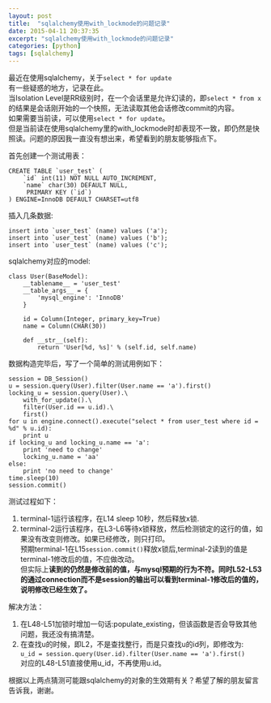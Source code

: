 ```yaml
---
layout: post
title:  "sqlalchemy使用with_lockmode的问题记录"
date: 2015-04-11 20:37:35
excerpt: "sqlalchemy使用with_lockmode的问题记录"
categories: [python]
tags: [sqlalchemy]
---
```


最近在使用sqlalchemy，关于`select * for update`  
有一些疑惑的地方，记录在此。  
当Isolation Level是RR级别时，在一个会话里是允许幻读的，即`select * from x`的结果是会话刚开始的一个快照，无法读取其他会话修改commit的内容。  
如果需要当前读，可以使用`select * for update`。  
但是当前读在使用sqlalchemy里的with_lockmode时却表现不一致，即仍然是快照读。问题的原因我一直没有想出来，希望看到的朋友能够指点下。  

<!--more-->

首先创建一个测试用表：  

```
CREATE TABLE `user_test` (
    `id` int(11) NOT NULL AUTO_INCREMENT,
    `name` char(30) DEFAULT NULL,
     PRIMARY KEY (`id`)
) ENGINE=InnoDB DEFAULT CHARSET=utf8
```

插入几条数据:

```
insert into `user_test` (name) values ('a');
insert into `user_test` (name) values ('b');
insert into `user_test` (name) values ('c');
```
sqlalchemy对应的model:  

```
class User(BaseModel):
    __tablename__ = 'user_test'
    __table_args__ = {
        'mysql_engine': 'InnoDB'
    }

    id = Column(Integer, primary_key=True)
    name = Column(CHAR(30))

    def __str__(self):
        return 'User[%d, %s]' % (self.id, self.name)
```
数据构造完毕后，写了一个简单的测试用例如下：

```
session = DB_Session()
u = session.query(User).filter(User.name == 'a').first()
locking_u = session.query(User).\
    with_for_update().\
    filter(User.id == u.id).\
    first()
for u in engine.connect().execute("select * from user_test where id = %d" % u.id):
    print u
if locking_u and locking_u.name == 'a':
    print 'need to change'
    locking_u.name = 'aa'
else:
    print 'no need to change'
time.sleep(10)
session.commit()
```
测试过程如下：  
1. terminal-1运行该程序，在L14 sleep 10秒，然后释放x锁.  
2. terminal-2运行该程序，在L3-L6等待x锁释放，然后检测锁定的这行的值，如果没有改变则修改。如果已经修改，则只打印。  
预期terminal-1在L15`session.commit()`释放x锁后,terminal-2读到的值是terminal-1修改后的值，不应做改动。  
但实际上**读到的仍然是修改前的值，与mysql预期的行为不符。同时L52-L53的通过connection而不是session的输出可以看到terminal-1修改后的值的，说明修改已经生效了。**  

解决方法：  
1. 在L48-L51加锁时增加一句话:populate\_existing，但该函数是否会导致其他问题，我还没有搞清楚。  
2. 在查找u的时候，即L2，不是查找整行，而是只查找u的id列，即修改为:   
`u_id = session.query(User.id).filter(User.name == 'a').first()`  
对应的L48-L51直接使用u\_id，不再使用u.id。

根据以上两点猜测可能跟sqlalchemy的对象的生效期有关？希望了解的朋友留言告诉我，谢谢。



